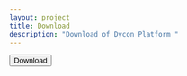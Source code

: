 ```yaml
---
layout: project
title: Download
description: "Download of Dycon Platform "
---
```


<div class='container'>
    <a href="{{site.url}}/{{site.baseurl}}/assets/DyCon-Computational-Platform.mltbx"> 
    <button>
    Download
    </button>
    </a>
</div>

